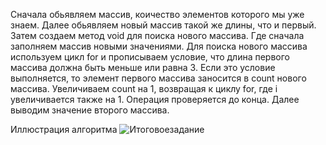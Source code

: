 Сначала обьявляем массив, коичество элементов которого мы уже знаем.
Далее обьявляем новый массив такой же длины, что и первый.
Затем создаем метод void для поиска нового массива. Где сначала заполняем массив новыми значениями.
Для поиска нового массива используем цикл for и прописываем условие, что длина первого массива должна быть меньше или равна 3. 
Если это условие выполняется, то элемент первого массива заносится в count нового массива.
Увеличиваем count на 1, возвращая к циклу for, где i увеличивается также на 1. Операция проверяется до конца.
Далее выводим значение второго массива.

Иллюстрация алгоритма
![Итоговоезадание](https://user-images.githubusercontent.com/111477821/195951565-fb89303d-0e4c-4abe-b7ab-851e1c3705b6.png)
